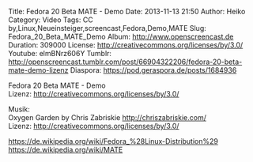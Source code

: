 Title: Fedora 20 Beta MATE - Demo
Date: 2013-11-13 21:50
Author: Heiko
Category: Video
Tags: CC by,Linux,Neueinsteiger,screencast,Fedora,Demo,MATE
Slug: Fedora_20_Beta_MATE_Demo
Album: http://www.openscreencast.de
Duration: 309000
License: http://creativecommons.org/licenses/by/3.0/
Youtube: elmBNrz606Y
Tumblr: http://openscreencast.tumblr.com/post/66904322206/fedora-20-beta-mate-demo-lizenz
Diaspora: https://pod.geraspora.de/posts/1684936

Fedora 20 Beta MATE - Demo  
Lizenz: <http://creativecommons.org/licenses/by/3.0/>  
  
Musik:  
Oxygen Garden by Chris Zabriskie <http://chriszabriskie.com/>  
Lizenz: <http://creativecommons.org/licenses/by/3.0/>  
  
<https://de.wikipedia.org/wiki/Fedora_%28Linux-Distribution%29>  
<https://de.wikipedia.org/wiki/MATE>

